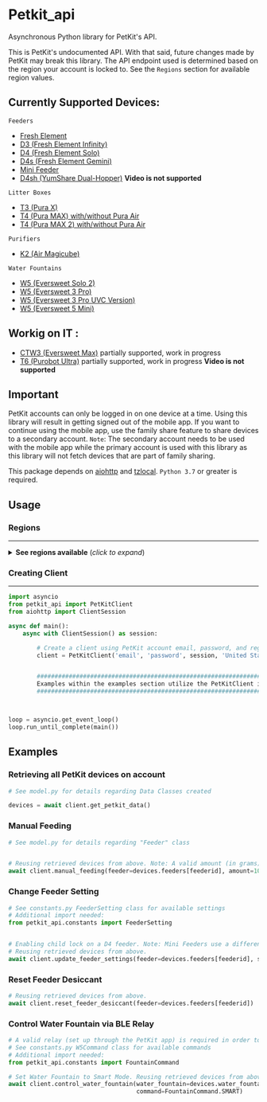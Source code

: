 # Petkit_api

Asynchronous Python library for PetKit's API.

This is PetKit's undocumented API. With that said, future changes made by PetKit may break this library. The API endpoint used is determined based on the region your account is locked to. See the `Regions` section for available region values.

## **Currently Supported Devices**:


`Feeders`
- [Fresh Element](https://petkit.us/products/petkit-element-wi-fi-enabled-smart-pet-food-container-feeder)
- [D3 (Fresh Element Infinity)](https://www.amazon.com/PETKIT-Automatic-Stainless-Programmable-Dispenser/dp/B09JFK8BCQ)
- [D4 (Fresh Element Solo)](https://www.amazon.com/PETKIT-Automatic-Dispenser-Compatible-Freeze-Dried/dp/B09158J9PF/)
- [D4s (Fresh Element Gemini)](https://www.amazon.com/PETKIT-Automatic-Combination-Dispenser-Stainless/dp/B0BF56RTQH)
- [Mini Feeder](https://www.amazon.com/PETKIT-Automatic-Stainless-Indicator-Dispenser-2-8L/dp/B08GS1CPHH/)
- [D4sh (YumShare Dual-Hopper)]() **Video is not supported**

`Litter Boxes`
- [T3 (Pura X)](https://www.amazon.com/PETKIT-Self-Cleaning-Scooping-Automatic-Multiple/dp/B08T9CCP1M)
- [T4 (Pura MAX) with/without Pura Air](https://www.amazon.com/PETKIT-Self-Cleaning-Capacity-Multiple-Automatic/dp/B09KC7Q4YF)
- [T4 (Pura MAX 2) with/without Pura Air]()

`Purifiers`
- [K2 (Air Magicube)](https://www.instachew.com/product-page/petkit-air-magicube-smart-odor-eliminator)

`Water Fountains`
- [W5 (Eversweet Solo 2)](https://www.amazon.com/PETKIT-EVERSWEET-Wireless-Visualization-Dispenser-2L/dp/B0B3RWF653)
- [W5 (Eversweet 3 Pro)](https://www.amazon.com/PETKIT-Wireless-Fountain-Stainless-Dispenser/dp/B09QRH6L3M/)
- [W5 (Eversweet 3 Pro UVC Version)](https://petkit.com/products/eversweet-3-pro-wireless-pump-uvc)
- [W5 (Eversweet 5 Mini)](https://www.petkit.nl/products/eversweet-5-mini-binnen-2-weken-geleverd)


## Workig on IT :

- [CTW3 (Eversweet Max)]() partially supported, work in progress
- [T6 (Purobot Ultra)]() partially supported, work in progress **Video is not supported**


## Important

PetKit accounts can only be logged in on one device at a time. Using this library will result in getting signed out of the mobile app. If you want to continue using the mobile app, use the family share feature to share devices to a secondary account. `Note`: The secondary account needs to be used with the mobile app while the primary account is used with this library as this library will not fetch devices that are part of family sharing. 


This package depends on [aiohttp](https://docs.aiohttp.org/en/stable/) and [tzlocal](https://pypi.org/project/tzlocal/). `Python 3.7` or greater is required.

## Usage

### Regions
___

<details>
  <summary> <b>See regions available</b> (<i>click to expand</i>)</summary>
  <!---->

| Region                                                |
|-------------------------------------------------------|
| Afghanistan                                           |
| Aland Islands                                         |
| Albania                                               |
| Algeria                                               |
| American Samoa                                        |
| Andorra                                               |
| Angola                                                |
| Anguilla                                              |
| Antarctica                                            |
| Antigua and Barbuda                                   |
| Argentina                                             |
| Armenia                                               |
| Aruba                                                 |
| Australia                                             |
| Austria                                               |
| Azerbaijan                                            |
| Bahamas                                               |
| Bahrain                                               |
| Bangladesh                                            |
| Barbados                                              |
| Belarus                                               |
| Belgium                                               |
| Belize                                                |
| Benin                                                 |
| Bermuda                                               |
| Bhutan                                                |
| Bolivia                                               |
| Bosnia and Herzegovina                                |
| Botswana                                              |
| Bouvet Island                                         |
| Brazil                                                |
| British Indian Ocean Territory                        |
| Brunei Darussalam                                     |
| Bulgaria                                              |
| Burkina Faso                                          |
| Burundi                                               |
| Cambodia                                              |
| Cameroon                                              |
| Canada                                                |
| Cape Verde                                            |
| Cayman Islands                                        |
| Central African Republic                              |
| Chad                                                  |
| Chile                                                 |
| China                                                 |
| Christmas Island                                      |
| Cocos (Keeling) Islands                               |
| Colombia                                              |
| Comoros                                               |
| Congo                                                 |
| Congo (the Democratic Republic of the Congo)          |
| Cook Islands                                          |
| Costa Rica                                            |
| Côte d'Ivoire                                         |
| Croatia                                               |
| Cuba                                                  |
| Cyprus                                                |
| Czech Republic                                        |
| Denmark                                               |
| Djibouti                                              |
| Dominica                                              |
| Dominican Republic                                    |
| Ecuador                                               |
| Egypt                                                 |
| El Salvador                                           |
| Equatorial Guinea                                     |
| Eritrea                                               |
| Estonia                                               |
| Ethiopia                                              |
| Falkland Islands [Malvinas]                           |
| Faroe Islands                                         |
| Fiji                                                  |
| Finland                                               |
| France                                                |
| French Guiana                                         |
| French Polynesia                                      |
| French Southern Territories                           |
| Gabon                                                 |
| Gambia                                                |
| Georgia                                               |
| Germany                                               |
| Ghana                                                 |
| Gibraltar                                             |
| Greece                                                |
| Greenland                                             |
| Grenada                                               |
| Guadeloupe                                            |
| Guam                                                  |
| Guatemala                                             |
| Guernsey                                              |
| Guinea                                                |
| Guinea-Bissau                                         |
| Guyana                                                |
| Haiti                                                 |
| Heard Island and McDonald Islands                     |
| Holy See [Vatican City State]                         |
| Honduras                                              |
| Hong Kong                                             |
| Hungary                                               |
| Iceland                                               |
| India                                                 |
| Indonesia                                             |
| Iran (the Islamic Republic of Iran)                   |
| Iraq                                                  |
| Ireland                                               |
| Isle of Man                                           |
| Israel                                                |
| Italy                                                 |
| Jamaica                                               |
| Japan                                                 |
| Jersey                                                |
| Jordan                                                |
| Kazakhstan                                            |
| Kenya                                                 |
| Kiribati                                              |
| Korea (the Democratic People's Republic of Korea)     |
| Korea (the Republic of Korea)                         |
| Kuwait                                                |
| Kyrgyzstan                                            |
| Lao People's Democratic Republic                      |
| Latvia                                                |
| Lebanon                                               |
| Lesotho                                               |
| Liberia                                               |
| Libyan Arab Jamahiriya                                |
| Liechtenstein                                         |
| Lithuania                                             |
| Luxembourg                                            |
| Macao                                                 |
| Macedonia (the former Yugoslav Republic of Macedonia) |
| Madagascar                                            |
| Malawi                                                |
| Malaysia                                              |
| Maldives                                              |
| Mali                                                  |
| Malta                                                 |
| Marshall Islands                                      |
| Martinique                                            |
| Mauritania                                            |
| Mauritius                                             |
| Mayotte                                               |
| Mexico                                                |
| Micronesia (the Federated States of Micronesia)       |
| Moldova (the Republic of Moldova)                     |
| Monaco                                                |
| Mongolia                                              |
| Montenegro                                            |
| Montserrat                                            |
| Morocco                                               |
| Mozambique                                            |
| Myanmar                                               |
| Namibia                                               |
| Nauru                                                 |
| Nepal                                                 |
| Netherlands                                           |
| Netherlands Antilles                                  |
| New Caledonia                                         |
| New Zealand                                           |
| Nicaragua                                             |
| Niger                                                 |
| Nigeria                                               |
| Niue                                                  |
| Norfolk Island                                        |
| Northern Mariana Islands                              |
| Norway                                                |
| Oman                                                  |
| Pakistan                                              |
| Palau                                                 |
| Palestinian Territory                                 |
| Panama                                                |
| Papua New Guinea                                      |
| Paraguay                                              |
| Peru                                                  |
| Philippines                                           |
| Pitcairn                                              |
| Poland                                                |
| Portugal                                              |
| Puerto Rico                                           |
| Qatar                                                 |
| Réunion                                               |
| Romania                                               |
| Russian Federation                                    |
| Rwanda                                                |
| Saint Helena                                          |
| Saint Kitts and Nevis                                 |
| Saint Lucia                                           |
| Saint Pierre and Miquelon                             |
| Saint Vincent and the Grenadines                      |
| Samoa                                                 |
| San Marino                                            |
| Sao Tome and Principe                                 |
| Saudi Arabia                                          |
| Senegal                                               |
| Serbia                                                |
| Seychelles                                            |
| Sierra Leone                                          |
| Singapore                                             |
| Slovakia                                              |
| Slovenia                                              |
| Solomon Islands                                       |
| Somalia                                               |
| South Africa                                          |
| South Georgia and the South Sandwich Islands          |
| Spain                                                 |
| Sri Lanka                                             |
| Sudan                                                 |
| Suriname                                              |
| Svalbard and Jan Mayen                                |
| Swaziland                                             |
| Sweden                                                |
| Switzerland                                           |
| Syrian Arab Republic                                  |
| Taiwan (Province of China)                            |
| Tajikistan                                            |
| Tanzania,United Republic of                           |
| Thailand                                              |
| Timor-Leste                                           |
| Togo                                                  |
| Tokelau                                               |
| Tonga                                                 |
| Trinidad and Tobago                                   |
| Tunisia                                               |
| Turkey                                                |
| Turkmenistan                                          |
| Turks and Caicos Islands                              |
| Tuvalu                                                |
| Uganda                                                |
| Ukraine                                               |
| United Arab Emirates                                  |
| United Kingdom                                        |
| United States                                         |
| United States Minor Outlying Islands                  |
| Uruguay                                               |
| Uzbekistan                                            |
| Vanuatu                                               |
| Venezuela                                             |
| Viet Nam                                              |
| Virgin Islands (British)                              |
| Virgin Islands (U.S.)                                 |
| Wallis and Futuna                                     |
| Western Sahara                                        |
| Yemen                                                 |
| Zambia                                                |
| Zimbabwe                                              |

</details>

### Creating Client
___

```python
import asyncio
from petkit_api import PetKitClient
from aiohttp import ClientSession

async def main():
    async with ClientSession() as session:

        # Create a client using PetKit account email, password, and region
        client = PetKitClient('email', 'password', session, 'United States')


        ###################################################################################
        Examples within the examples section utilize the PetKitClient instance created above
        ###################################################################################



loop = asyncio.get_event_loop()
loop.run_until_complete(main())
```

## Examples

### Retrieving all PetKit devices on account

```python
# See model.py for details regarding Data Classes created

devices = await client.get_petkit_data()
```

### Manual Feeding
```python
# See model.py for details regarding "Feeder" class


# Reusing retrieved devices from above. Note: A valid amount (in grams) will depend on the capabilities of the feeder.
await client.manual_feeding(feeder=devices.feeders[feederid], amount=10)
```

### Change Feeder Setting
```python
# See constants.py FeederSetting class for available settings
# Additional import needed:
from petkit_api.constants import FeederSetting


# Enabling child lock on a D4 feeder. Note: Mini Feeders use a different setting.
# Reusing retrieved devices from above.
await client.update_feeder_settings(feeder=devices.feeders[feederid], setting=FeederSetting.CHILD_LOCK, value=1)
```

### Reset Feeder Desiccant
```python
# Reusing retrieved devices from above.
await client.reset_feeder_desiccant(feeder=devices.feeders[feederid])
```

### Control Water Fountain via BLE Relay

```python
# A valid relay (set up through the PetKit app) is required in order to send commands to the Eversweet 3 Pro
# See constants.py W5Command class for available commands
# Additional import needed:
from petkit_api.constants import FountainCommand

# Set Water Fountain to Smart Mode. Reusing retrieved devices from above.
await client.control_water_fountain(water_fountain=devices.water_fountains[water_fountain_id],
                                    command=FountainCommand.SMART)
```
